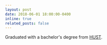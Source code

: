 ```yaml
---
layout: post
date: 2018-06-01 18:00:00-0400
inline: true
related_posts: false
---
```


Graduated with a bachelor's degree from <a href="http://english.hust.edu.cn/">HUST</a>.